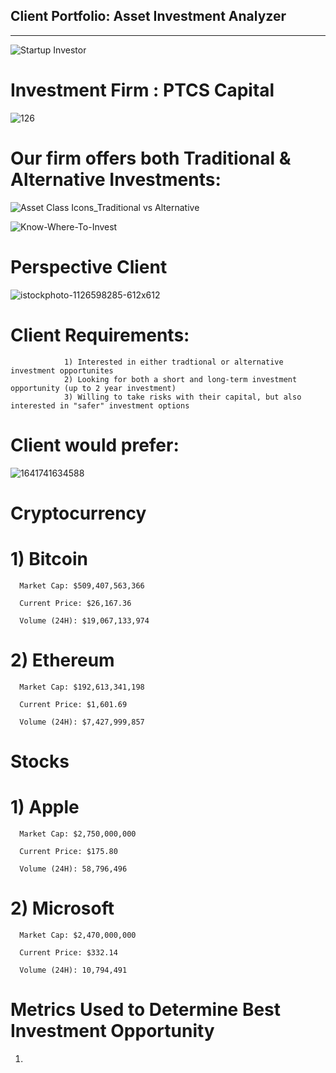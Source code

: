## Client Portfolio: Asset Investment Analyzer

---
![Startup Investor](https://github.com/shahp630/Project2/assets/133065460/ae6b6677-163e-46ac-80ca-57ff8cac3111)


# Investment Firm : PTCS Capital  

![126](https://github.com/shahp630/Project2/assets/133065460/960a83f6-28a2-4080-8171-37643b17b952)  

# Our firm offers both Traditional & Alternative Investments:

![Asset Class Icons_Traditional vs Alternative](https://github.com/shahp630/Project2/assets/133065460/eb343734-98b5-42ae-be0e-052109a66bf1)

![Know-Where-To-Invest](https://github.com/shahp630/Project2/assets/133065460/973e7540-d329-4bcc-bfab-91584422df1d)

# Perspective Client

![istockphoto-1126598285-612x612](https://github.com/shahp630/Project2/assets/133065460/50fe28c2-7c8f-40e5-91f7-34cd69541df5)

# Client Requirements:

                1) Interested in either tradtional or alternative investment opportunites
                2) Looking for both a short and long-term investment opportunity (up to 2 year investment)
                3) Willing to take risks with their capital, but also interested in "safer" investment options

# Client would prefer:

![1641741634588](https://github.com/shahp630/Project2/assets/133065460/43f0bfc8-3eb7-4f6d-a574-05cf4159d263)

# Cryptocurrency                            

  # 1)  Bitcoin                                                                

      Market Cap: $509,407,563,366
     
      Current Price: $26,167.36
     
      Volume (24H): $19,067,133,974

  # 2)  Ethereum                                                                

      Market Cap: $192,613,341,198
     
      Current Price: $1,601.69
     
      Volume (24H): $7,427,999,857

# Stocks

  # 1)  Apple                                                                

      Market Cap: $2,750,000,000
     
      Current Price: $175.80
     
      Volume (24H): 58,796,496

  # 2)  Microsoft                                                                

      Market Cap: $2,470,000,000
     
      Current Price: $332.14
     
      Volume (24H): 10,794,491


# Metrics Used to Determine Best Investment Opportunity

  1) 






      








